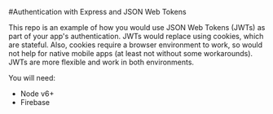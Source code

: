 #Authentication with Express and JSON Web Tokens

This repo is an example of how you would use JSON Web Tokens (JWTs) as part of your app's authentication.  JWTs would replace using cookies, which are stateful.  Also, cookies require a browser environment to work, so would not help for native mobile apps (at least not without some workarounds).  JWTs are more flexible and work in both environments.

You will need:
- Node v6+
- Firebase

